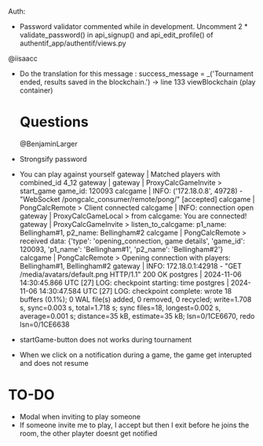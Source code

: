 Auth:
- Password validator commented while in development. Uncomment 2 * validate_password() in api_signup() and api_edit_profile() of authentif_app/authentif/views.py

@iisaacc
- Do the translation for this message :
      success_message = _('Tournament ended, results saved in the blockchain.')
      -> line 133 viewBlockchain (play container)



  # Questions


  @BenjaminLarger
- Strongsify password
- You can play against yourself
  gateway     | Matched players with combined_id 4_12
gateway     | 
gateway     | ProxyCalcGameInvite > start_game game_id: 120093
calcgame    | INFO:     ('172.18.0.8', 49728) - "WebSocket /pongcalc_consumer/remote/pong/" [accepted]
calcgame    | PongCalcRemote > Client connected
calcgame    | INFO:     connection open
gateway     | ProxyCalcGameLocal > from calcgame: You are connected!
gateway     | ProxyCalcGameInvite > listen_to_calcgame:  p1_name: Bellingham#1, p2_name: Bellingham#2
calcgame    | PongCalcRemote > received data: {'type': 'opening_connection, game details', 'game_id': 120093, 'p1_name': 'Bellingham#1', 'p2_name': 'Bellingham#2'}
calcgame    | PongCalcRemote > Opening connection with players: Bellingham#1, Bellingham#2
gateway     | INFO:     172.18.0.1:42918 - "GET /media/avatars/default.png HTTP/1.1" 200 OK
postgres    | 2024-11-06 14:30:45.866 UTC [27] LOG:  checkpoint starting: time
postgres    | 2024-11-06 14:30:47.584 UTC [27] LOG:  checkpoint complete: wrote 18 buffers (0.1%); 0 WAL file(s) added, 0 removed, 0 recycled; write=1.708 s, sync=0.003 s, total=1.718 s; sync files=18, longest=0.002 s, average=0.001 s; distance=35 kB, estimate=35 kB; lsn=0/1CE6670, redo lsn=0/1CE6638
- startGame-button does not works during tournament
- When we click on a notification during a game, the game get interupted and does not resume


# TO-DO
  - Modal when inviting to play someone
  - If someone invite me to play, I accept but then I exit before he joins the room, the other playter doesnt get notified
